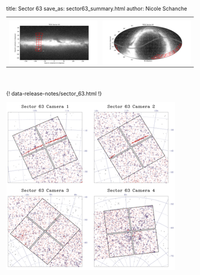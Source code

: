 title: Sector 63
save_as: sector63_summary.html
author: Nicole Schanche


<table>
  <tr>
    <th colspan="2" ></th>
  </tr>
  <tr>
    <td width="50%" style = "text-align: center;">
          <img class="img-responsive" style="max-width:100%;" src="images/sector-plots/tess_galactic_sector_063.png"> 
    </td>
    <td width="50%" style = "text-align: center;">
          <img class="img-responsive" style="max-width:100%;" src="images/sector-plots/tess_icrs_sector_063.png">
    </td>
  </tr>
</table>
<br></br>





{! data-release-notes/sector_63.html !}

<img class="img-responsive" style="max-width:90%;" src="images/sector-plots/sector-plots.063.jpeg">